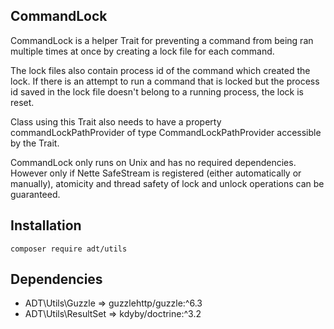 ## CommandLock

CommandLock is a helper Trait for preventing a command from being ran multiple times at once by creating a lock file for each command.

The lock files also contain process id of the command which created the lock.
If there is an attempt to run a command that is locked but the process id saved in the lock file doesn't belong to a running process, the lock is reset.

Class using this Trait also needs to have a property commandLockPathProvider of type CommandLockPathProvider accessible by the Trait.

CommandLock only runs on Unix and has no required dependencies. However only if Nette SafeStream is registered (either automatically or manually),
atomicity and thread safety of lock and unlock operations can be guaranteed.

## Installation

```composer require adt/utils```
 
## Dependencies

- ADT\Utils\Guzzle => guzzlehttp/guzzle:^6.3
- ADT\Utils\ResultSet => kdyby/doctrine:^3.2
